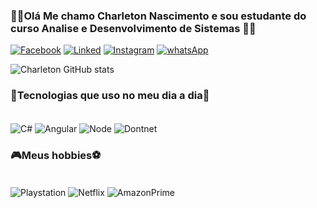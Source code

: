 
### 👨‍💻Olá  Me chamo Charleton Nascimento e sou estudante do curso Analise e Desenvolvimento de Sistemas 👨‍💻

[![Facebook](https://img.shields.io/badge/Facebook-1877F2?style=for-the-badge&logo=facebook&logoColor=white)](https://www.facebook.com/charletonnascimento?locale=pt_BR)
[![Linked](https://img.shields.io/badge/LinkedIn-0077B5?style=for-the-badge&logo=linkedin&logoColor=white)](https://www.linkedin.com/in/charleton-nascimento-4ab598b4/)
[![Instagram](https://img.shields.io/badge/Instagram-E4405F?style=for-the-badge&logo=instagram&logoColor=white)](https://www.instagram.com/charleton_nascimento/)
[![whatsApp](https://img.shields.io/badge/WhatsApp-25D366?style=for-the-badge&logo=whatsapp&logoColor=white)](+5581997594291)

![Charleton GitHub stats](https://github-readme-stats.vercel.app/api?username=CharletonNascimento&show_icons=true&theme=dracula)

### 👀Tecnologias que uso no meu dia a dia👀

<div style="display: inline_block"><br/>
<img align="center" alt="C#" src="https://img.shields.io/badge/C%23-239120?style=for-the-badge&logo=c-sharp&logoColor=white"/>
<img align="center" alt="Angular" src="https://img.shields.io/badge/Angular-DD0031?style=for-the-badge&logo=angular&logoColor=white"/>
<img align="center" alt="Node" src="https://img.shields.io/badge/Node.js-43853D?style=for-the-badge&logo=node.js&logoColor=white"/>
<img align="center" alt="Dontnet" src="https://img.shields.io/badge/.NET-5C2D91?style=for-the-badge&logo=.net&logoColor=white"/>

### 🎮Meus hobbies⚽

<div style="display: inline_block"><br/>
<img align="center" alt="Playstation" src="https://img.shields.io/badge/PlayStation-003791?style=for-the-badge&logo=playstation&logoColor=white"/>
<img align="center" alt="Netflix" src="https://img.shields.io/badge/Netflix-E50914?style=for-the-badge&logo=netflix&logoColor=white"/>
<img align="center" alt="AmazonPrime" src="https://img.shields.io/badge/Amazon%20Prime-00A8E1?style=for-the-badge&logo=netflix&logoColor=white"/>

